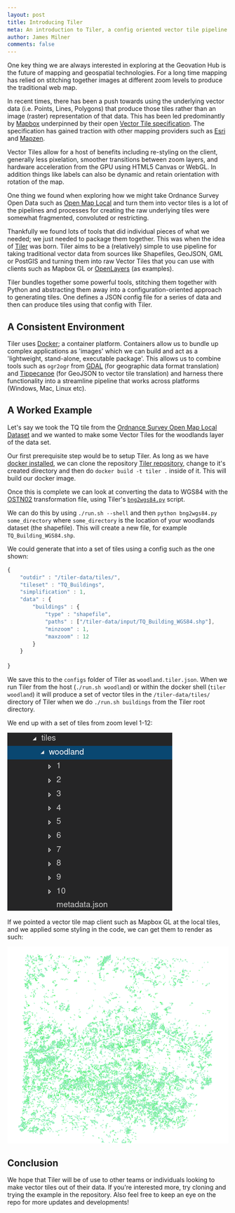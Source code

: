 ```yaml
---
layout: post
title: Introducing Tiler
meta: An introduction to Tiler, a config oriented vector tile pipeline
author: James Milner
comments: false
---
```


One key thing we are always interested in exploring at the Geovation Hub is the future of mapping and geospatial technologies. For a long time mapping has relied on stitching together images at different zoom levels to produce the traditional web map.

In recent times, there has been a push towards using the underlying vector data (i.e. Points, Lines, Polygons) that produce those tiles rather than an image (raster) representation of that data. This has been led predominantly by [Mapbox](http://www.mapbox.com) underpinned by their open [Vector Tile specification](https://github.com/mapbox/vector-tile-spec). The specification has gained traction with other mapping providers such as [Esri](http://www.esri.com) and [Mapzen](http://mapzen.com).

Vector Tiles allow for a host of benefits including re-styling on the client, generally less pixelation, smoother transitions between zoom layers, and hardware acceleration from the GPU using HTML5 Canvas or WebGL. In addition things like labels can also be dynamic and retain orientation with rotation of the map.

One thing we found when exploring how we might take Ordnance Survey Open Data such as [Open Map Local](https://www.ordnancesurvey.co.uk/opendatadownload/products.html#OPMPLC) and turn them into vector tiles is a lot of the pipelines and processes for creating the raw underlying tiles were somewhat fragmented, convoluted or restricting.

Thankfully we found lots of tools that did individual pieces of what we needed; we just needed to package them together. This was when the idea of [Tiler](https://github.com/geovation/tiler) was born. Tiler aims to be a (relatively) simple to use pipeline for taking traditional vector data from sources like Shapefiles, GeoJSON, GML or PostGIS and turning them into raw Vector Tiles that you can use with clients such as Mapbox GL or [OpenLayers](https://openlayers.org/en/latest/examples/osm-vector-tiles.html) (as examples).

Tiler bundles together some powerful tools, stitching them together with Python and abstracting them away into a configuration-oriented approach to generating tiles. One defines a JSON config file for a series of data and then can produce tiles using that config with Tiler.

## A Consistent Environment

Tiler uses [Docker](https://docs.docker.com/get-started/); a container platform. Containers allow us to bundle up complex applications as 'images' which we can build and act as a 'lightweight, stand-alone, executable package'. This allows us to combine tools such as `ogr2ogr` from [GDAL](http://www.gdal.org/) (for geographic data format translation) and [Tippecanoe](https://github.com/mapbox/tippecanoe) (for GeoJSON to vector tile translation) and harness there functionality into a streamline pipeline that works across platforms (Windows, Mac, Linux etc).

## A Worked Example

Let's say we took the TQ tile from the [Ordnance Survey Open Map Local Dataset](
https://www.ordnancesurvey.co.uk/business-and-government/products/os-open-map-local.html) and we wanted to make some Vector Tiles for the woodlands layer of the data set.

Our first prerequisite step would be to setup Tiler. As long as we have [docker installed](https://docs.docker.com/get-started/), we can clone the repository [Tiler repository](https://www.github.com/geovation/tiler), change to it's created directory and then do `docker build -t tiler .` inside of it. This will build our docker image.

Once this is complete we can look at converting the data to WGS84 with the [OSTN02](https://www.ordnancesurvey.co.uk/business-and-government/help-and-support/navigation-technology/os-net/ostn02-ntv2-format.html) transformation file, using Tiler's [`bng2wgs84.py`](https://github.com/Geovation/tiler/blob/master/tiler/tiler-scripts/bng2wgs84.py) script.

We can do this by using `./run.sh --shell` and then `python bng2wgs84.py some_directory` where `some_directory` is the location of your woodlands dataset (the shapefile). This will create a new file, for example `TQ_Building_WGS84.shp`.

We could generate that into a set of tiles using a config such as the one shown:


```javascript
{
    "outdir" : "/tiler-data/tiles/",
    "tileset" : "TQ_Buildings",
    "simplification" : 1,
    "data" : {
        "buildings" : {
            "type" : "shapefile",
            "paths" : ["/tiler-data/input/TQ_Building_WGS84.shp"],
            "minzoom" : 1,
            "maxzoom" : 12
        }
    }

}
```

We save this to the `configs` folder of Tiler as `woodland.tiler.json`. When we run Tiler from the host (`./run.sh woodland`) or within the docker shell (`tiler woodland`) it will produce a set of vector tiles in the `/tiler-data/tiles/` directory of Tiler when we do `./run.sh buildings` from the Tiler root directory.

We end up with a set of tiles from zoom level 1-12:

![Image of the file tree for the tiles](/assets/tiles.png)

If we pointed a vector tile map client such as Mapbox GL at the local tiles, and we applied some styling in the code, we can get them to render as such:

![Image of woodlands being show in MapboxGL](/assets/woodland.png)


## Conclusion

We hope that Tiler will be of use to other teams or individuals looking to make vector tiles out of their data. If you're interested more, try cloning and trying the example in the repository. Also feel free to keep an eye on the repo for more updates and developments!
